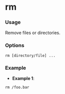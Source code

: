 # rm

### Usage
Remove files or directories.

### Options
```
rm [directory/file] ...
```

### Example

- **Example 1**:
```
rm /foo.bar
```